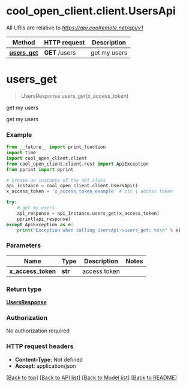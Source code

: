 # cool_open_client.client.UsersApi

All URIs are relative to *https://api.coolremote.net/api/v1*

Method | HTTP request | Description
------------- | ------------- | -------------
[**users_get**](UsersApi.md#users_get) | **GET** /users | get my users

# **users_get**
> UsersResponse users_get(x_access_token)

get my users

get my users

### Example
```python
from __future__ import print_function
import time
import cool_open_client.client
from cool_open_client.client.rest import ApiException
from pprint import pprint

# create an instance of the API class
api_instance = cool_open_client.client.UsersApi()
x_access_token = 'x_access_token_example' # str | access token

try:
    # get my users
    api_response = api_instance.users_get(x_access_token)
    pprint(api_response)
except ApiException as e:
    print("Exception when calling UsersApi->users_get: %s\n" % e)
```

### Parameters

Name | Type | Description  | Notes
------------- | ------------- | ------------- | -------------
 **x_access_token** | **str**| access token | 

### Return type

[**UsersResponse**](UsersResponse.md)

### Authorization

No authorization required

### HTTP request headers

 - **Content-Type**: Not defined
 - **Accept**: application/json

[[Back to top]](#) [[Back to API list]](../README.md#documentation-for-api-endpoints) [[Back to Model list]](../README.md#documentation-for-models) [[Back to README]](../README.md)

